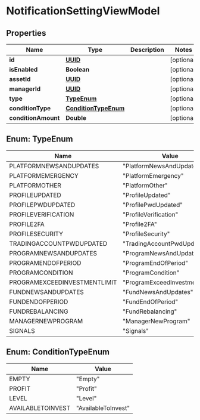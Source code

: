 
# NotificationSettingViewModel

## Properties
Name | Type | Description | Notes
------------ | ------------- | ------------- | -------------
**id** | [**UUID**](UUID.md) |  |  [optional]
**isEnabled** | **Boolean** |  |  [optional]
**assetId** | [**UUID**](UUID.md) |  |  [optional]
**managerId** | [**UUID**](UUID.md) |  |  [optional]
**type** | [**TypeEnum**](#TypeEnum) |  |  [optional]
**conditionType** | [**ConditionTypeEnum**](#ConditionTypeEnum) |  |  [optional]
**conditionAmount** | **Double** |  |  [optional]


<a name="TypeEnum"></a>
## Enum: TypeEnum
Name | Value
---- | -----
PLATFORMNEWSANDUPDATES | &quot;PlatformNewsAndUpdates&quot;
PLATFORMEMERGENCY | &quot;PlatformEmergency&quot;
PLATFORMOTHER | &quot;PlatformOther&quot;
PROFILEUPDATED | &quot;ProfileUpdated&quot;
PROFILEPWDUPDATED | &quot;ProfilePwdUpdated&quot;
PROFILEVERIFICATION | &quot;ProfileVerification&quot;
PROFILE2FA | &quot;Profile2FA&quot;
PROFILESECURITY | &quot;ProfileSecurity&quot;
TRADINGACCOUNTPWDUPDATED | &quot;TradingAccountPwdUpdated&quot;
PROGRAMNEWSANDUPDATES | &quot;ProgramNewsAndUpdates&quot;
PROGRAMENDOFPERIOD | &quot;ProgramEndOfPeriod&quot;
PROGRAMCONDITION | &quot;ProgramCondition&quot;
PROGRAMEXCEEDINVESTMENTLIMIT | &quot;ProgramExceedInvestmentLimit&quot;
FUNDNEWSANDUPDATES | &quot;FundNewsAndUpdates&quot;
FUNDENDOFPERIOD | &quot;FundEndOfPeriod&quot;
FUNDREBALANCING | &quot;FundRebalancing&quot;
MANAGERNEWPROGRAM | &quot;ManagerNewProgram&quot;
SIGNALS | &quot;Signals&quot;


<a name="ConditionTypeEnum"></a>
## Enum: ConditionTypeEnum
Name | Value
---- | -----
EMPTY | &quot;Empty&quot;
PROFIT | &quot;Profit&quot;
LEVEL | &quot;Level&quot;
AVAILABLETOINVEST | &quot;AvailableToInvest&quot;



